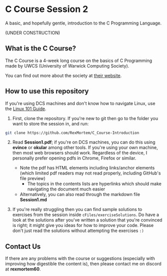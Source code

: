 # C Course Session 2

A basic, and hopefully gentle, introduction to the C Programming Language.

(UNDER CONSTRUCTION)

## What is the C Course?

The C Course is a 4-week long course on the basics of C Programming made by UWCS (University of Warwick Computing Society).

You can find out more about the society at [their website](https://uwcs.co.uk). 

## How to use this repository

If you're using DCS machines and don't know how to navigate Linux, use the [Linux 101 Guide](https://uwcs.co.uk/resources/linux-101/).

1) First, clone the repository. If you're new to git then go to the folder you want to store the session in, and run:
```sh
git clone https://github.com/RexMortem/C_Course-Introduction
```

2) Read **Session1.pdf**; if you're on DCS machines, you can do this using **evince** or **okular** among other tools. If you're using your own machine, then most web browsers should work. Regardless of the device, I personally prefer opening pdfs in Chrome, Firefox or similar. 
    - Note the pdf has HTML elements including links/anchor elements (which limited pdf readers may not read properly, including GitHub's file preview)
        - The topics in the contents lists are hyperlinks which should make navigating the document much easier
    - Alternatively, you can also read through the markdown file **Session1.md** 

3) If you're really struggling then you can find sample solutions to exercises from the session inside `cFiles/exerciseSolutions`. Do have a look at the solutions after you've written a solution that you're convinced is right; it might give you ideas for how to improve your code. Please don't just read the solutions without attempting the exercises `:)`

## Contact Us 

If there are any problems with the course or suggestions (especially with improving how digestible the content is), then please contact me on discord at **rexmortem60**.  